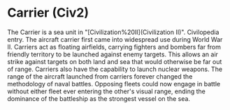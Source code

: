 # Carrier (Civ2)

The Carrier is a sea unit in "[Civilization%20II](Civilization II)".
Civilopedia entry.
The aircraft carrier first came into widespread use during World War II. Carriers act as floating airfields, carrying fighters and bombers far from friendly territory to be launched against enemy targets. This allows an air strike against targets on both land and sea that would otherwise be far out of range. Carriers also have the capability to launch nuclear weapons. The range of the aircraft launched from carriers forever changed the methodology of naval battles. Opposing fleets could now engage in battle without either fleet ever entering the other's visual range, ending the dominance of the battleship as the strongest vessel on the sea.